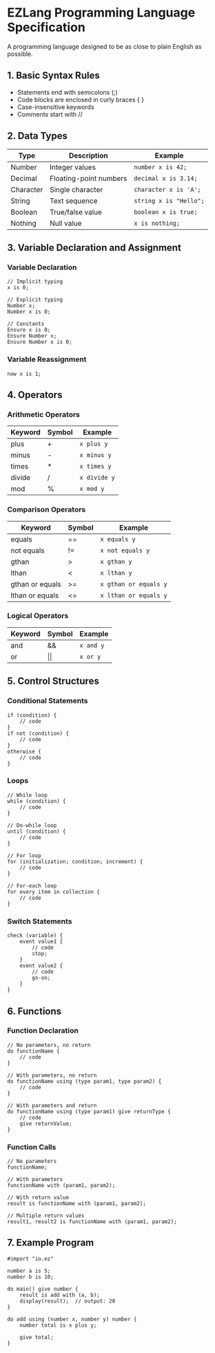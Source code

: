 # EZLang Programming Language Specification
A programming language designed to be as close to plain English as possible.

## 1. Basic Syntax Rules
- Statements end with semicolons (;)
- Code blocks are enclosed in curly braces { }
- Case-insensitive keywords
- Comments start with //

## 2. Data Types
| Type      | Description            | Example                |
| --------- | ---------------------- | ---------------------- |
| Number    | Integer values         | `number x is 42;`      |
| Decimal   | Floating-point numbers | `decimal x is 3.14;`   |
| Character | Single character       | `character x is 'A';`  |
| String    | Text sequence          | `string x is "Hello";` |
| Boolean   | True/false value       | `boolean x is true;`   |
| Nothing   | Null value             | `x is nothing;`        |

## 3. Variable Declaration and Assignment
### Variable Declaration
```
// Implicit typing
x is 0;

// Explicit typing
Number x;
Number x is 0;

// Constants
Ensure x is 0;
Ensure Number x;
Ensure Number x is 0;
```

### Variable Reassignment
```
now x is 1;
```

## 4. Operators

### Arithmetic Operators
| Keyword | Symbol | Example      |
| ------- | ------ | ------------ |
| plus    | +      | `x plus y`   |
| minus   | -      | `x minus y`  |
| times   | *      | `x times y`  |
| divide  | /      | `x divide y` |
| mod     | %      | `x mod y`    |

### Comparison Operators
| Keyword         | Symbol | Example               |
| --------------- | ------ | --------------------- |
| equals          | ==     | `x equals y`          |
| not equals      | !=     | `x not equals y`      |
| gthan           | >      | `x gthan y`           |
| lthan           | <      | `x lthan y`           |
| gthan or equals | >=     | `x gthan or equals y` |
| lthan or equals | <=     | `x lthan or equals y` |

### Logical Operators
| Keyword | Symbol | Example   |
| ------- | ------ | --------- |
| and     | &&     | `x and y` |
| or      | \|\|   | `x or y`  |

## 5. Control Structures

### Conditional Statements
```
if (condition) {
    // code
}
if not (condition) {
    // code
}
otherwise {
    // code
}
```

### Loops
```
// While loop
while (condition) {
    // code
}

// Do-while loop
until (condition) {
    // code
}

// For loop
for (initialization; condition; increment) {
    // code
}

// For-each loop
for every item in collection {
    // code
}
```

### Switch Statements
```
check (variable) {
    event value1 {
        // code
        stop;
    }
    event value2 {
        // code
        go-on;
    }
}
```

## 6. Functions

### Function Declaration
```
// No parameters, no return
do functionName {
    // code
}

// With parameters, no return
do functionName using (type param1, type param2) {
    // code
}

// With parameters and return
do functionName using (type param1) give returnType {
    // code
    give returnValue;
}

```

### Function Calls
```
// No parameters
functionName;

// With parameters
functionName with (param1, param2);

// With return value
result is functionName with (param1, param2);

// Multiple return values
result1, result2 is functionName with (param1, param2);
```

## 7. Example Program
```
#import "io.ez"

number a is 5;
number b is 10;

do main() give number {
    result is add with (a, b);
    display(result);  // output: 20
}

do add using (number x, number y) number {
    number total is x plus y;

    give total;
}
```